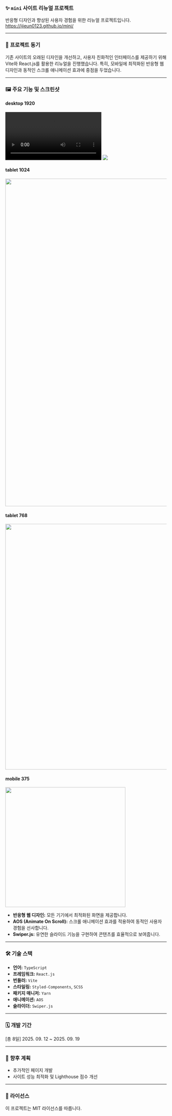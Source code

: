 ### ✨ **`mini` 사이트 리뉴얼 프로젝트**

반응형 디자인과 향상된 사용자 경험을 위한 리뉴얼 프로젝트입니다.
https://ijieun0123.github.io/mini/

---

### 🚀 **프로젝트 동기**

기존 사이트의 오래된 디자인을 개선하고, 사용자 친화적인 인터페이스를 제공하기 위해 Vite와 React.js를 활용한 리뉴얼을 진행했습니다. 특히, 모바일에 최적화된 반응형 웹 디자인과 동적인 스크롤 애니메이션 효과에 중점을 두었습니다.

---

### 🖼️ **주요 기능 및 스크린샷**

#### desktop 1920

<video src="public/img/mini_animation.mov"></video>
<img src="public/img/mini_1440.png">

#### tablet 1024

<img src="public/img/mini_1024.png" width="1024">

#### tablet 768

<img src="public/img/mini_768.png" width="768">

#### mobile 375

<img src="public/img/mini_375.png" width="375">

<br/>

-   **반응형 웹 디자인:** 모든 기기에서 최적화된 화면을 제공합니다.
-   **AOS (Animate On Scroll):** 스크롤 애니메이션 효과를 적용하여 동적인 사용자 경험을 선사합니다.
-   **Swiper.js:** 유연한 슬라이드 기능을 구현하여 콘텐츠를 효율적으로 보여줍니다.

---

### 🛠️ **기술 스택**

-   **언어:** `TypeScript`
-   **프레임워크:** `React.js`
-   **번들러:** `Vite`
-   **스타일링:** `Styled-Components`, `SCSS`
-   **패키지 매니저:** `Yarn`
-   **애니메이션:** `AOS`
-   **슬라이더:** `Swiper.js`

---

### 🗓️ **개발 기간**

[총 8일] 2025. 09. 12 ~ 2025. 09. 19

---

### 📢 **향후 계획**

-   추가적인 페이지 개발
-   사이트 성능 최적화 및 Lighthouse 점수 개선

---

### 📄 **라이선스**

이 프로젝트는 MIT 라이선스를 따릅니다.
